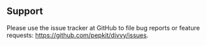 ## Support

Please use the issue tracker at GitHub to file bug reports or feature requests: https://github.com/pepkit/divvy/issues.
